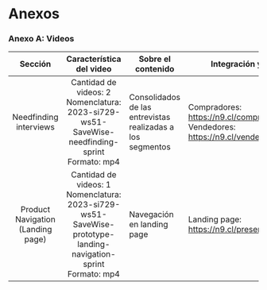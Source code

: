 # Anexos

### Anexo A: Videos

|              Sección              |                                                Característica del video                                                 | Sobre el contenido                                         | Integración y entrega                                                                    |
|:---------------------------------:|:-----------------------------------------------------------------------------------------------------------------------:|------------------------------------------------------------|------------------------------------------------------------------------------------------|
|      Needfinding interviews       |         Cantidad de videos: 2 <br> Nomenclatura: 2023-si729-ws51-SaveWise-needfinding-sprint <br> Formato: mp4          | Consolidados de las entrevistas realizadas a los segmentos | Compradores: https://n9.cl/compradores <br> Vendedores: https://n9.cl/vendedores-section |
| Product Navigation (Landing page) | Cantidad de videos: 1 <br> Nomenclatura: 2023-si729-ws51-SaveWise-prototype-landing-navigation-sprint <br> Formato: mp4 | Navegación en landing page                                 | Landing page: https://n9.cl/presentacion_landing                                         |


